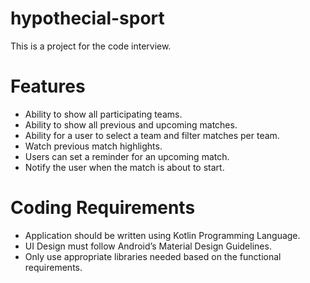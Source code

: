 # hypothecial-sport
This is a project for the code interview.

# Features

- Ability to show all participating teams.
- Ability to show all previous and upcoming matches.
- Ability for a user to select a team and filter matches per team.
- Watch previous match highlights.
- Users can set a reminder for an upcoming match.
- Notify the user when the match is about to start.

# Coding Requirements
- Application should be written using Kotlin Programming Language.
- UI Design must follow Android’s Material Design Guidelines.
- Only use appropriate libraries needed based on the functional requirements.

